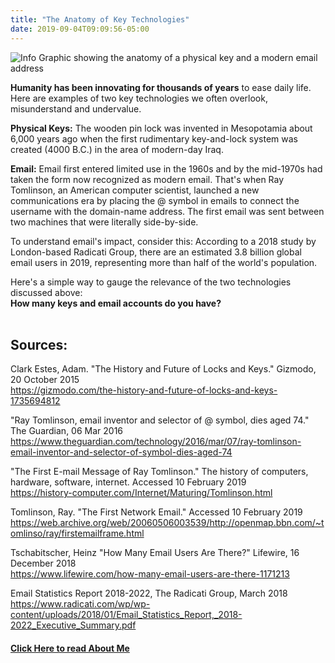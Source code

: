 ```yaml
---
title: "The Anatomy of Key Technologies"
date: 2019-09-04T09:09:56-05:00
---
```


![Info Graphic showing the anatomy of a physical key and a modern email address](/img/2019-02-10-Key-Anatomy.svg)

**Humanity has been innovating for thousands of years** to ease daily life. Here are examples of two key technologies we often overlook, misunderstand and undervalue.

**Physical Keys:**
The wooden pin lock was invented in Mesopotamia about 6,000 years ago when the first rudimentary key-and-lock system was created (4000 B.C.) in the area of modern-day Iraq.

**Email:**
Email first entered limited use in the 1960s and by the mid-1970s had taken the form now recognized as modern email. That's  when Ray Tomlinson, an American computer scientist, launched a new communications era by placing the @ symbol  in emails to connect the username with the domain-name address.  The first email was sent between two machines that were literally side-by-side.

To understand email's impact, consider this: According to a 2018 study by London-based Radicati Group, there are an estimated 3.8 billion global email users in 2019, representing more than half of the world's population.

Here's a simple way to gauge the relevance of the two technologies discussed above:<br>
**How many keys and email accounts do you have?** <br><br>

## **Sources:**
Clark Estes, Adam. "The History and Future of Locks and Keys." Gizmodo, 20 October 2015<br>
https://gizmodo.com/the-history-and-future-of-locks-and-keys-1735694812

"Ray Tomlinson, email inventor and selector of @ symbol, dies aged 74." The Guardian, 06 Mar 2016<br>
https://www.theguardian.com/technology/2016/mar/07/ray-tomlinson-email-inventor-and-selector-of-symbol-dies-aged-74

"The First E-mail Message of Ray Tomlinson." The history of computers, hardware, software, internet. Accessed 10 February 2019<br>
https://history-computer.com/Internet/Maturing/Tomlinson.html

Tomlinson, Ray. "The First Network Email." Accessed 10 February 2019<br>
https://web.archive.org/web/20060506003539/http://openmap.bbn.com/~tomlinso/ray/firstemailframe.html

Tschabitscher, Heinz "How Many Email Users Are There?" Lifewire, 16 December 2018<br>
https://www.lifewire.com/how-many-email-users-are-there-1171213

Email Statistics Report 2018-2022, The Radicati Group, March 2018<br>
https://www.radicati.com/wp/wp-content/uploads/2018/01/Email_Statistics_Report,_2018-2022_Executive_Summary.pdf

#### [Click Here to read About Me](/about)
